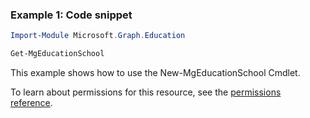 ### Example 1: Code snippet

```powershellImport-Module Microsoft.Graph.Education

Get-MgEducationSchool
```
This example shows how to use the New-MgEducationSchool Cmdlet.
To learn about permissions for this resource, see the [permissions reference](/graph/permissions-reference).

